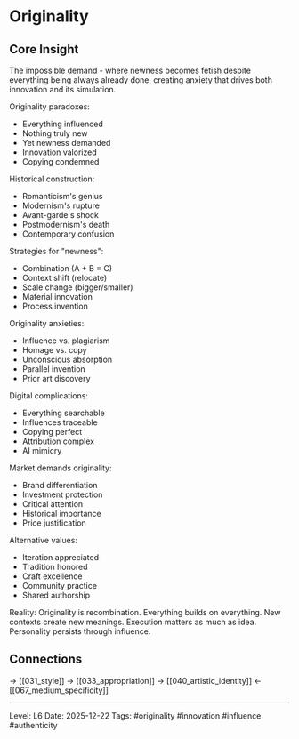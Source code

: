 # Originality

## Core Insight
The impossible demand - where newness becomes fetish despite everything being always already done, creating anxiety that drives both innovation and its simulation.

Originality paradoxes:
- Everything influenced
- Nothing truly new
- Yet newness demanded
- Innovation valorized
- Copying condemned

Historical construction:
- Romanticism's genius
- Modernism's rupture
- Avant-garde's shock
- Postmodernism's death
- Contemporary confusion

Strategies for "newness":
- Combination (A + B = C)
- Context shift (relocate)
- Scale change (bigger/smaller)
- Material innovation
- Process invention

Originality anxieties:
- Influence vs. plagiarism
- Homage vs. copy
- Unconscious absorption
- Parallel invention
- Prior art discovery

Digital complications:
- Everything searchable
- Influences traceable
- Copying perfect
- Attribution complex
- AI mimicry

Market demands originality:
- Brand differentiation
- Investment protection
- Critical attention
- Historical importance
- Price justification

Alternative values:
- Iteration appreciated
- Tradition honored
- Craft excellence
- Community practice
- Shared authorship

Reality: Originality is recombination. Everything builds on everything. New contexts create new meanings. Execution matters as much as idea. Personality persists through influence.

## Connections
→ [[031_style]]
→ [[033_appropriation]]
→ [[040_artistic_identity]]
← [[067_medium_specificity]]

---
Level: L6
Date: 2025-12-22
Tags: #originality #innovation #influence #authenticity